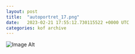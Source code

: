 ```yaml
---
layout:	post
title:	"autoportret_17.png"
date:	2023-02-21 17:55:12.730115522 +0000 UTC
categories:	kof archive
---
```


![Image Alt](https://k0f.github.io/assets/autoportret_17.png)